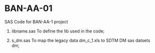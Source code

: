 BAN-AA-01
=========

SAS Code for BAN-AA-1 project

1. libname.sas
To define the lib used in the code; 

2. s_dm.sas 
To map the legacy data dm_c_1.xls to SDTM DM sas datsets dm; 


